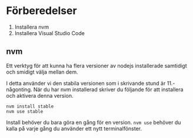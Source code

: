 # Förberedelser

1. Installera nvm
2. Installera Visual Studio Code

## nvm

Ett verktyg för att kunna ha flera versioner av nodejs installerade samtidigt och smidigt välja mellan dem.

I detta använder vi den stabila versionen som i skrivande stund är 11.-någonting. När du har nvm installerad skriver du följande för att installera och aktivera denna version.

```
nvm install stable
nvm use stable
```

Install behöver du bara göra en gång för en version. `nvm use` behöver du kalla på varje gång du använder ett nytt terminalfönster.
